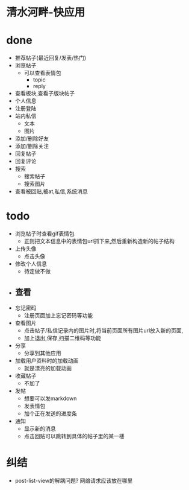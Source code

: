 # 清水河畔-快应用

# done

- 推荐帖子(最近回复/发表/热门)
- 浏览帖子
    - 可以查看表情包
        - topic
        - reply
- 查看板块,查看子版块帖子
- 个人信息
- 注册登陆
- 站内私信
    - 文本
    - 图片
- 添加/删除好友
- 添加/删除关注
- 回复帖子
- 回复评论
- 搜索
    - 搜索帖子
    - 搜索图片
- 查看被回贴,被at,私信,系统消息

# todo
- 浏览帖子时查看gif表情包
    - 正则把文本信息中的表情包url抓下来,然后重新构造新的帖子结构
- 上传头像
    - 点击头像
- 修改个人信息
    - 待定做不做
- 查看
    -
- 忘记密码
    - 注册页面加上忘记密码等功能
- 查看图片
    - 点击帖子/私信记录内的图片时,将当前页面所有图片url放入新的页面,
    - 加上退出,保存,扫描二维码等功能
- 分享
    - 分享到其他应用
- 加载用户资料时的加载动画
    - 就是漂亮的加载动画
- 收藏帖子
    - 不加了
- 发帖
    - 想要可以发markdown
    - 发表情包
    - 加个正在发送的进度条
- 通知
    - 显示新的消息
    - 点击回贴可以跳转到具体的帖子里的某一楼

# 纠结

- post-list-view的解耦问题? 网络请求应该放在哪里

